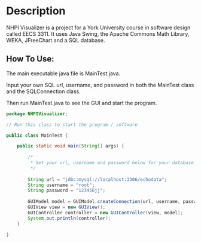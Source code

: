 # Description

NHPI Visualizer is a project for a York University course in software design called EECS 3311. It uses Java Swing, the Apache Commons Math Library, WEKA, JFreeChart and a SQL database.

## How To Use:

The main executable java file is MainTest.java. 

Input your own SQL url, username, and password in both the MainTest class and the SQLConnection class.

Then run MainTest.java to see the GUI and start the program.

```java
package NHPIVisualizer;

// Run this class to start the program / software

public class MainTest {

	public static void main(String[] args) {
		
		/*
		 * Set your url, username and password below for your database (SQL):
		 */
		
		String url = "jdbc:mysql://localhost:3306/echodata";
		String username = "root";
		String password = "123456jj";
		
		GUIModel model = GUIModel.createConnection(url, username, password);
		GUIView view = new GUIView();
		GUIController controller = new GUIController(view, model);
		System.out.println(controller);
	}

}
```
